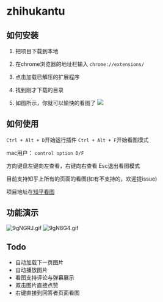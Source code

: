 # zhihukantu

## 如何安装

1. 把项目下载到本地

2. 在chrome浏览器的地址栏输入 `chrome://extensions/`
3. 点击加载已解压的扩展程序
4. 找到刚才下载的目录
5. 如图所示，你就可以愉快的看图了
![](http://ww1.sinaimg.cn/large/cfc08357gy1fp3edo75urj20mb05g3yr.jpg)


## 如何使用

`Ctrl + Alt + D`开始运行插件
`Ctrl + Alt + F`开始看图模式

mac用户： `control option D/F`

方向键盘左键向左查看，右键向右查看
Esc退出看图模式

目前支持知乎上所有的页面的看图(如有不支持的，欢迎提issue)

项目地址在[知乎看图](https://github.com/jin10086/zhihukantu)
## 功能演示
![9gNGRJ.gif](http://wx1.sinaimg.cn/mw690/cfc08357gy1fp45ejqpryg20dc07i4qs.gif)
![9gN8G4.gif](http://wx2.sinaimg.cn/mw690/cfc08357gy1fp45f3pgl1g20dc07i7wj.gif)

## Todo
- 自动加载下一页图片
- 自动播放图片
- 看图支持评论与弹幕展示
- 双击图片直接点赞
- 右键直接到回答者页面看图




